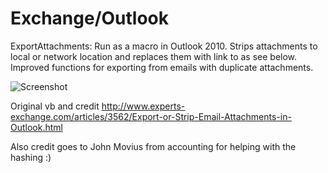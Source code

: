 # Exchange/Outlook

ExportAttachments: Run as a macro in Outlook 2010. Strips attachments to local or network location and replaces them with link to as see below. Improved functions for exporting from emails with duplicate attachments. 


![Screenshot](http://nickbeets.com/github/exportattachments.png "Screenshot")

Original vb and credit http://www.experts-exchange.com/articles/3562/Export-or-Strip-Email-Attachments-in-Outlook.html 

Also credit goes to John Movius from accounting for helping with the hashing :) 